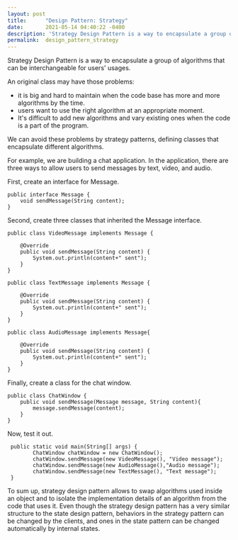 ```yaml
---
layout: post
title:      "Design Pattern: Strategy"
date:       2021-05-14 04:40:22 -0400
description: 'Strategy Design Pattern is a way to encapsulate a group of algorithms that can be interchangeable for user....'
permalink:  design_pattern_strategy
---
```


Strategy Design Pattern is a way to encapsulate a group of algorithms that can be interchangeable for users' usages.

An original class may have those problems:

* it is big and hard to maintain when the code base has more and more algorithms by the time.
* users want to use the right algorithm at an appropriate moment. 
* It's difficult to add new algorithms and vary existing ones when the code is a part of the program.

We can avoid these problems by strategy patterns, defining classes that encapsulate different algorithms.

For example, we are building a chat application. In the application, there are three ways to allow users to send messages by text, video, and audio.

First, create an interface for Message.

```
public interface Message {
    void sendMessage(String content);
}
```

Second, create three classes that inherited the Message interface.

```
public class VideoMessage implements Message {

    @Override
    public void sendMessage(String content) {
        System.out.println(content+" sent");
    }
}
```

```
public class TextMessage implements Message {

    @Override
    public void sendMessage(String content) {
        System.out.println(content+" sent");
    }
}

```

```
public class AudioMessage implements Message{

    @Override
    public void sendMessage(String content) {
        System.out.println(content+" sent");
    }
}
```

Finally, create a class for the chat window.

```
public class ChatWindow {
    public void sendMessage(Message message, String content){
        message.sendMessage(content);
    }
}
```

Now, test it out.
```
 public static void main(String[] args) {
        ChatWindow chatWindow = new ChatWindow();
        chatWindow.sendMessage(new VideoMessage(), "Video message");
        chatWindow.sendMessage(new AudioMessage(),"Audio message");
        chatWindow.sendMessage(new TextMessage(), "Text message");
 }
```

To sum up, strategy design pattern allows to swap algorithms used inside an object and to isolate the implementation details of an algorithm from the code that uses it. Even though the strategy design pattern has a very similar structure to the state design pattern, behaviors in the strategy pattern can be changed by the clients, and ones in the state pattern can be changed automatically by internal states.

